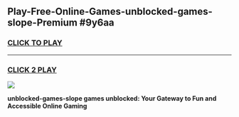 
## Play-Free-Online-Games-unblocked-games-slope-Premium #9y6aa
<h3>
<a href="https://premium.freeplayer.one?title=unblocked-games-slope&ref=8M">CLICK TO PLAY</a></h3>
<hr>

<h3>
<a href="https://premium.freeplayer.one?title=unblocked-games-slope&ref=8M">CLICK 2 PLAY</a>
  
</h3>

<a href="https://premium.freeplayer.one?title=unblocked-games-slope&ref=8M"><img src="https://clearcache.store/games.png"></a>


**unblocked-games-slope games unblocked: Your Gateway to Fun and Accessible Online Gaming**

